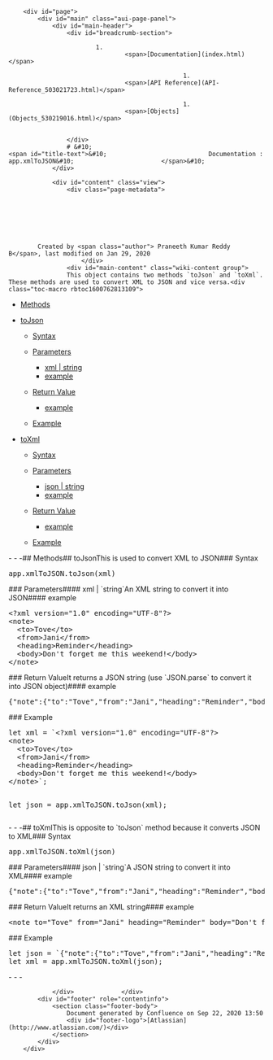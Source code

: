 
        <div id="page">
            <div id="main" class="aui-page-panel">
                <div id="main-header">
                    <div id="breadcrumb-section">
                        
                            1. 
                                    <span>[Documentation](index.html)</span>
                                
                                                    1. 
                                    <span>[API Reference](API-Reference_503021723.html)</span>
                                
                                                    1. 
                                    <span>[Objects](Objects_530219016.html)</span>
                                
                                                
                    </div>
                    # &#10;                                                <span id="title-text">&#10;                            Documentation : app.xmlToJSON&#10;                        </span>&#10;                    
                </div>

                <div id="content" class="view">
                    <div class="page-metadata">
                        
        
    
        
    
        
        
            Created by <span class="author"> Praneeth Kumar Reddy B</span>, last modified on Jan 29, 2020
                        </div>
                    <div id="main-content" class="wiki-content group">
                    This object contains two methods `toJson` and `toXml`. These methods are used to convert XML to JSON and vice versa.<div class="toc-macro rbtoc1600762813109">

- [Methods](#app.xmlToJSON-Methods)
- [toJson](#app.xmlToJSON-toJson)
        
    - [Syntax](#app.xmlToJSON-Syntax)
    - [Parameters](#app.xmlToJSON-Parameters)
            
        - [xml | string](#app.xmlToJSON-xml|string)
        - [example](#app.xmlToJSON-example)
        
        
    - [Return Value](#app.xmlToJSON-ReturnValue)
            
        - [example](#app.xmlToJSON-example.1)
        
        
    - [Example](#app.xmlToJSON-Example)
    

- [toXml](#app.xmlToJSON-toXml)
        
    - [Syntax](#app.xmlToJSON-Syntax.1)
    - [Parameters](#app.xmlToJSON-Parameters.1)
            
        - [json | string](#app.xmlToJSON-json|string)
        - [example](#app.xmlToJSON-example.2)
        
        
    - [Return Value](#app.xmlToJSON-ReturnValue.1)
            
        - [example](#app.xmlToJSON-example.3)
        
        
    - [Example](#app.xmlToJSON-Example.1)
    


</div>- - -## Methods## toJsonThis is used to convert XML to JSON### Syntax<div class="code panel pdl" style="border-top-width: 1px; border-right-width: 1px; border-bottom-width: 1px; border-left-width: 1px;"><div class="codeContent panelContent pdl">
<pre class="syntaxhighlighter-pre" data-syntaxhighlighter-params="brush: js; gutter: false; theme: Confluence" data-theme="Confluence">app.xmlToJSON.toJson(xml)</pre>
</div></div>### Parameters#### xml | `string`An XML string to convert it into JSON#### example<div class="code panel pdl" style="border-top-width: 1px; border-right-width: 1px; border-bottom-width: 1px; border-left-width: 1px;"><div class="codeContent panelContent pdl">
<pre class="syntaxhighlighter-pre" data-syntaxhighlighter-params="brush: xml; gutter: false; theme: Confluence" data-theme="Confluence">&lt;?xml version="1.0" encoding="UTF-8"?&gt;
&lt;note&gt;
  &lt;to&gt;Tove&lt;/to&gt;
  &lt;from&gt;Jani&lt;/from&gt;
  &lt;heading&gt;Reminder&lt;/heading&gt;
  &lt;body&gt;Don't forget me this weekend!&lt;/body&gt;
&lt;/note&gt;</pre>
</div></div>### Return ValueIt returns a JSON string (use `JSON.parse` to convert it into JSON object)#### example<div class="code panel pdl" style="border-top-width: 1px; border-right-width: 1px; border-bottom-width: 1px; border-left-width: 1px;"><div class="codeContent panelContent pdl">
<pre class="syntaxhighlighter-pre" data-syntaxhighlighter-params="brush: java; gutter: false; theme: Confluence" data-theme="Confluence">{"note":{"to":"Tove","from":"Jani","heading":"Reminder","body":"Don't forget me this weekend!"}}</pre>
</div></div>### Example<div class="code panel pdl" style="border-top-width: 1px; border-right-width: 1px; border-bottom-width: 1px; border-left-width: 1px;"><div class="codeContent panelContent pdl">
<pre class="syntaxhighlighter-pre" data-syntaxhighlighter-params="brush: js; gutter: false; theme: Confluence" data-theme="Confluence">let xml = `&lt;?xml version="1.0" encoding="UTF-8"?&gt;
&lt;note&gt;
  &lt;to&gt;Tove&lt;/to&gt;
  &lt;from&gt;Jani&lt;/from&gt;
  &lt;heading&gt;Reminder&lt;/heading&gt;
  &lt;body&gt;Don't forget me this weekend!&lt;/body&gt;
&lt;/note&gt;`;

let json = app.xmlToJSON.toJson(xml);</pre>
</div></div>- - -## toXmlThis is opposite to `toJson` method because it converts JSON to XML### Syntax<div class="code panel pdl" style="border-top-width: 1px; border-right-width: 1px; border-bottom-width: 1px; border-left-width: 1px;"><div class="codeContent panelContent pdl">
<pre class="syntaxhighlighter-pre" data-syntaxhighlighter-params="brush: js; gutter: false; theme: Confluence" data-theme="Confluence">app.xmlToJSON.toXml(json)</pre>
</div></div>### Parameters#### json | `string`A JSON string to convert it into XML#### example<div class="code panel pdl" style="border-top-width: 1px; border-right-width: 1px; border-bottom-width: 1px; border-left-width: 1px;"><div class="codeContent panelContent pdl">
<pre class="syntaxhighlighter-pre" data-syntaxhighlighter-params="brush: java; gutter: false; theme: Confluence" data-theme="Confluence">{"note":{"to":"Tove","from":"Jani","heading":"Reminder","body":"Don't forget me this weekend!"}}</pre>
</div></div>### Return ValueIt returns an XML string#### example<div class="code panel pdl" style="border-top-width: 1px; border-right-width: 1px; border-bottom-width: 1px; border-left-width: 1px;"><div class="codeContent panelContent pdl">
<pre class="syntaxhighlighter-pre" data-syntaxhighlighter-params="brush: xml; gutter: false; theme: Confluence" data-theme="Confluence">&lt;note to="Tove" from="Jani" heading="Reminder" body="Don't forget me this weekend!"&gt;&lt;/note&gt;</pre>
</div></div>### Example<div class="code panel pdl" style="border-top-width: 1px; border-right-width: 1px; border-bottom-width: 1px; border-left-width: 1px;"><div class="codeContent panelContent pdl">
<pre class="syntaxhighlighter-pre" data-syntaxhighlighter-params="brush: js; gutter: false; theme: Confluence" data-theme="Confluence">let json = `{"note":{"to":"Tove","from":"Jani","heading":"Reminder","body":"Don't forget me this weekend!"}}`;
let xml = app.xmlToJSON.toXml(json);</pre>
</div></div>- - -
                    
</div>

                    
                                                      
                </div>             </div> 
            <div id="footer" role="contentinfo">
                <section class="footer-body">
                    Document generated by Confluence on Sep 22, 2020 13:50
                    <div id="footer-logo">[Atlassian](http://www.atlassian.com/)</div>
                </section>
            </div>
        </div>     

